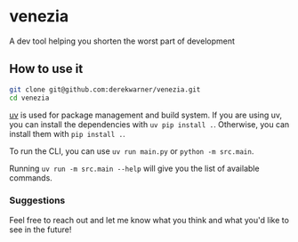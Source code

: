 # venezia
A dev tool helping you shorten the worst part of development

## How to use it
```bash
git clone git@github.com:derekwarner/venezia.git
cd venezia
```

[uv](https://docs.astral.sh/uv/) is used for package management and build system. If you are using uv, you can install the dependencies with `uv pip install .`. Otherwise, you can install them with `pip install .`.

To run the CLI, you can use `uv run main.py` or `python -m src.main`.

Running `uv run -m src.main --help` will give you the list of available commands.

### Suggestions
Feel free to reach out and let me know what you think and what you'd like to see in the future!

